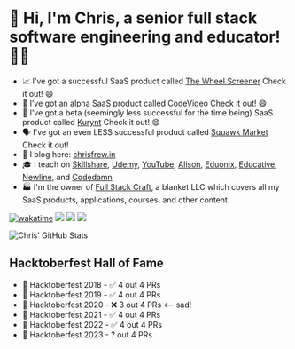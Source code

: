 # 👋 Hi, I'm Chris, a senior full stack software engineering and educator! 👨‍💻

- 📈 I’ve got a successful SaaS product called [The Wheel Screener](https://wheelscreener.com) Check it out! 😄
- 🎥 I’ve got an alpha SaaS product called [CodeVideo](https://codevideo.io) Check it out! 😄
- 🔄 I’ve got a beta (seemingly less successful for the time being) SaaS product called [Kurynt](https://kurynt.com) Check it out! 😄
- 🗣️ I've got an even LESS successful product called [Squawk Market](https://squawk-market.com) Check it out!
- 📝  I blog here: [chrisfrew.in](https://chrisfrew.in)
- 🎓  I teach on [Skillshare](https://www.skillshare.com/user/christopherfrewin), [Udemy](https://www.udemy.com/user/chris-frewin/), [YouTube](https://www.youtube.com/channel/UCLaNEXFBI1wpGtxvGVjfHKw), [Alison](https://alison.com/profile/public/22027043/Chris%20Frewin), [Eduonix](https://www.eduonix.com/u/chris-frewin), [Educative](https://www.educative.io/profile/view/5163185537024000), [Newline](https://www.newline.co/courses/react-use-please-stay-with-react-and-typescript/welcome), and [Codedamn](https://codedamn.com/learn/mastering-bitbucket)
- 🏭  I'm the owner of [Full Stack Craft](https://fullstackcraft.com), a blanket LLC which covers all my SaaS products, applications, courses, and other content.

[![wakatime](https://wakatime.com/badge/user/1a7b5f29-2708-4091-928e-dc636095ae43.svg)](https://wakatime.com/@1a7b5f29-2708-4091-928e-dc636095ae43)
![](https://visitor-badge.glitch.me/badge?page_id=princefishthrower.princefishthrower)
![](https://img.shields.io/youtube/channel/views/UCLaNEXFBI1wpGtxvGVjfHKw?label=Full%20Stack%20Craft%20YouTube%20Views&style=social)
![](https://img.shields.io/youtube/channel/subscribers/UCLaNEXFBI1wpGtxvGVjfHKw?label=Full%20Stack%20Craft%20YouTube%20Subscribers&style=social)

![Chris' GitHub Stats](https://github-readme-stats.vercel.app/api/?username=princefishthrower&show_icons=true&title_color=f92672&icon_color=00FFFF&text_color=9f9f9f&bg_color=1A1A1A)

## Hacktoberfest Hall of Fame
- 🎃 Hacktoberfest 2018 - ✅ 4 out 4 PRs
- 🎃 Hacktoberfest 2019 - ✅ 4 out 4 PRs
- 🎃 Hacktoberfest 2020 - ❌ 3 out 4 PRs <-- sad!
- 🎃 Hacktoberfest 2021 - ✅ 4 out 4 PRs
- 🎃 Hacktoberfest 2022 - ✅ 4 out 4 PRs
- 🎃 Hacktoberfest 2023 -    ? out 4 PRs

